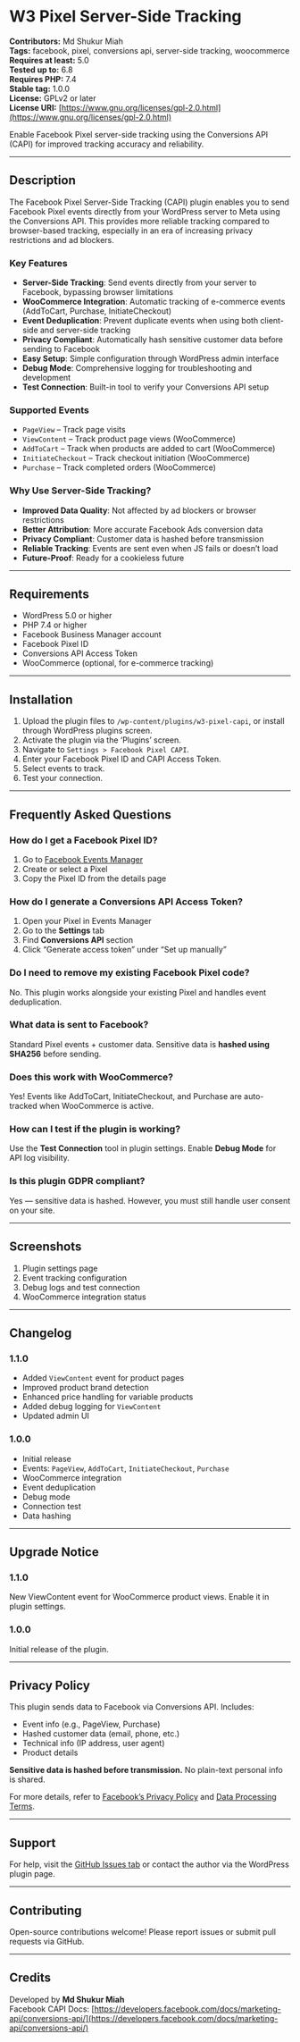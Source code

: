# W3 Pixel Server-Side Tracking

**Contributors:** Md Shukur Miah  
**Tags:** facebook, pixel, conversions api, server-side tracking, woocommerce
**Requires at least:** 5.0  
**Tested up to:** 6.8  
**Requires PHP:** 7.4  
**Stable tag:** 1.0.0  
**License:** GPLv2 or later  
**License URI:** [https://www.gnu.org/licenses/gpl-2.0.html](https://www.gnu.org/licenses/gpl-2.0.html)

Enable Facebook Pixel server-side tracking using the Conversions API (CAPI) for improved tracking accuracy and reliability.

---

## Description

The Facebook Pixel Server-Side Tracking (CAPI) plugin enables you to send Facebook Pixel events directly from your WordPress server to Meta using the Conversions API. This provides more reliable tracking compared to browser-based tracking, especially in an era of increasing privacy restrictions and ad blockers.

### Key Features

- **Server-Side Tracking**: Send events directly from your server to Facebook, bypassing browser limitations
- **WooCommerce Integration**: Automatic tracking of e-commerce events (AddToCart, Purchase, InitiateCheckout)
- **Event Deduplication**: Prevent duplicate events when using both client-side and server-side tracking
- **Privacy Compliant**: Automatically hash sensitive customer data before sending to Facebook
- **Easy Setup**: Simple configuration through WordPress admin interface
- **Debug Mode**: Comprehensive logging for troubleshooting and development
- **Test Connection**: Built-in tool to verify your Conversions API setup

### Supported Events

- `PageView` – Track page visits  
- `ViewContent` – Track product page views (WooCommerce)  
- `AddToCart` – Track when products are added to cart (WooCommerce)  
- `InitiateCheckout` – Track checkout initiation (WooCommerce)  
- `Purchase` – Track completed orders (WooCommerce)

### Why Use Server-Side Tracking?

- **Improved Data Quality**: Not affected by ad blockers or browser restrictions
- **Better Attribution**: More accurate Facebook Ads conversion data
- **Privacy Compliant**: Customer data is hashed before transmission
- **Reliable Tracking**: Events are sent even when JS fails or doesn’t load
- **Future-Proof**: Ready for a cookieless future

---

## Requirements

- WordPress 5.0 or higher  
- PHP 7.4 or higher  
- Facebook Business Manager account  
- Facebook Pixel ID  
- Conversions API Access Token  
- WooCommerce (optional, for e-commerce tracking)

---

## Installation

1. Upload the plugin files to `/wp-content/plugins/w3-pixel-capi`, or install through WordPress plugins screen.
2. Activate the plugin via the ‘Plugins’ screen.
3. Navigate to `Settings > Facebook Pixel CAPI`.
4. Enter your Facebook Pixel ID and CAPI Access Token.
5. Select events to track.
6. Test your connection.

---

## Frequently Asked Questions

### How do I get a Facebook Pixel ID?

1. Go to [Facebook Events Manager](https://business.facebook.com/events_manager)  
2. Create or select a Pixel  
3. Copy the Pixel ID from the details page

### How do I generate a Conversions API Access Token?

1. Open your Pixel in Events Manager  
2. Go to the **Settings** tab  
3. Find **Conversions API** section  
4. Click “Generate access token” under “Set up manually”

### Do I need to remove my existing Facebook Pixel code?

No. This plugin works alongside your existing Pixel and handles event deduplication.

### What data is sent to Facebook?

Standard Pixel events + customer data. Sensitive data is **hashed using SHA256** before sending.

### Does this work with WooCommerce?

Yes! Events like AddToCart, InitiateCheckout, and Purchase are auto-tracked when WooCommerce is active.

### How can I test if the plugin is working?

Use the **Test Connection** tool in plugin settings. Enable **Debug Mode** for API log visibility.

### Is this plugin GDPR compliant?

Yes — sensitive data is hashed. However, you must still handle user consent on your site.

---

## Screenshots

1. Plugin settings page  
2. Event tracking configuration  
3. Debug logs and test connection  
4. WooCommerce integration status  

---

## Changelog

### 1.1.0

- Added `ViewContent` event for product pages  
- Improved product brand detection  
- Enhanced price handling for variable products  
- Added debug logging for `ViewContent`  
- Updated admin UI

### 1.0.0

- Initial release  
- Events: `PageView`, `AddToCart`, `InitiateCheckout`, `Purchase`  
- WooCommerce integration  
- Event deduplication  
- Debug mode  
- Connection test  
- Data hashing

---

## Upgrade Notice

### 1.1.0

New ViewContent event for WooCommerce product views. Enable it in plugin settings.

### 1.0.0

Initial release of the plugin.

---

## Privacy Policy

This plugin sends data to Facebook via Conversions API. Includes:

- Event info (e.g., PageView, Purchase)  
- Hashed customer data (email, phone, etc.)  
- Technical info (IP address, user agent)  
- Product details

**Sensitive data is hashed before transmission.** No plain-text personal info is shared.

For more details, refer to [Facebook’s Privacy Policy](https://www.facebook.com/policy.php) and [Data Processing Terms](https://www.facebook.com/legal/terms/dataprocessing).

---

## Support

For help, visit the [GitHub Issues tab](../../issues) or contact the author via the WordPress plugin page.

---

## Contributing

Open-source contributions welcome! Please report issues or submit pull requests via GitHub.

---

## Credits

Developed by **Md Shukur Miah**  
Facebook CAPI Docs: [https://developers.facebook.com/docs/marketing-api/conversions-api/](https://developers.facebook.com/docs/marketing-api/conversions-api/)
